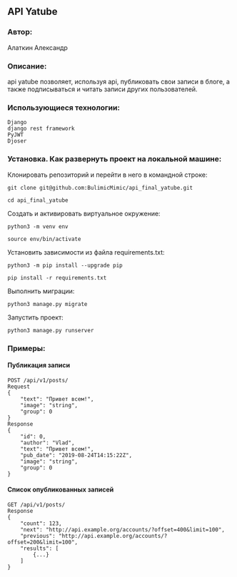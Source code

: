 ## API Yatube

### Автор: 
Алаткин Александр

### Описание:
api yatube позволяет, используя api, публиковать свои записи в блоге, а также подписываться и читать записи других пользователей.

### Использующиеся технологии:
```
Django
django rest framework
PyJWT
Djoser
```
### Установка. Как развернуть проект на локальной машине:

Клонировать репозиторий и перейти в него в командной строке:

```
git clone git@github.com:BulimicMimic/api_final_yatube.git
```

```
cd api_final_yatube
```

Cоздать и активировать виртуальное окружение:

```
python3 -m venv env
```

```
source env/bin/activate
```

Установить зависимости из файла requirements.txt:

```
python3 -m pip install --upgrade pip
```

```
pip install -r requirements.txt
```

Выполнить миграции:

```
python3 manage.py migrate
```

Запустить проект:

```
python3 manage.py runserver
```
### Примеры:
#### Публикация записи
```
POST /api/v1/posts/
Request
{
    "text": "Привет всем!",
    "image": "string",
    "group": 0
}
Response
{
    "id": 0,
    "author": "Vlad",
    "text": "Привет всем!",
    "pub_date": "2019-08-24T14:15:22Z",
    "image": "string",
    "group": 0
}
```
#### Cписок опубликованных записей
```
GET /api/v1/posts/
Response
{
    "count": 123,
    "next": "http://api.example.org/accounts/?offset=400&limit=100",
    "previous": "http://api.example.org/accounts/?offset=200&limit=100",
    "results": [
        {...}
    ]
}
```
